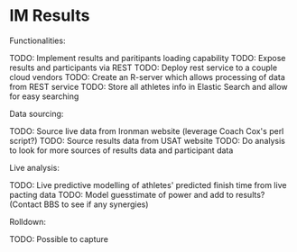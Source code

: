 # IM Results 

Functionalities:

TODO: Implement results and paritipants loading capability
TODO: Expose results and participants via REST
TODO: Deploy rest service to a couple cloud vendors
TODO: Create an R-server which allows processing of data from REST service
TODO: Store all athletes info in Elastic Search and allow for easy searching

Data sourcing:

TODO: Source live data from Ironman website (leverage Coach Cox's perl script?)
TODO: Source results data from USAT website
TODO: Do analysis to look for more sources of results data and participant data

Live analysis:

TODO: Live predictive modelling of athletes' predicted finish time from live pacting data
TODO: Model guesstimate of power and add to results? (Contact BBS to see if any synergies)

Rolldown:

TODO: Possible to capture 
